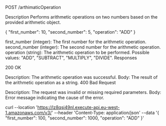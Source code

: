 POST /arthimaticOperation

Description Performs arithmetic operations on two numbers based on the provided arithmetic object.

{ "first_number": 10, "second_number": 5, "operation": "ADD" }

first_number (integer): The first number for the arithmetic operation. second_number (integer): The second number for the arithmetic operation. operation (string): The arithmetic operation to be performed. Possible values: "ADD", "SUBTRACT", "MULTIPLY", "DIVIDE". Responses

200 OK

Description: The arithmetic operation was successful. Body: The result of the arithmetic operation as a string. 400 Bad Request

Description: The request was invalid or missing required parameters. Body: Error message indicating the cause of the error.

curl --location 'https://lz8qsj49nl.execute-api.eu-west-1.amazonaws.com/v3/'
--header 'Content-Type: application/json'
--data '{ "first_number": 100, "second_number": 1000, "operation": "ADD" }'
